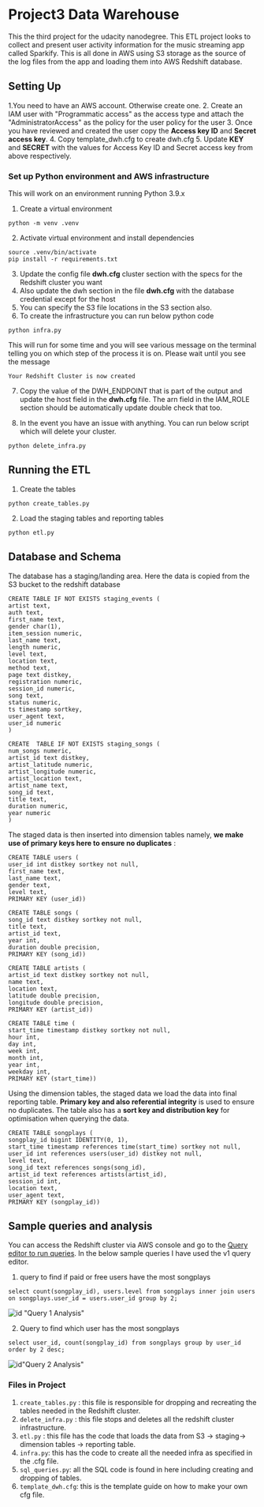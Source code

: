 # Project3 Data Warehouse
This the third project for the udacity nanodegree. This ETL project looks to collect and present user activity information for
the music streaming app called Sparkify. This is all done in AWS using S3 storage as the source of the log files from the app and loading them into 
AWS Redshift database.


## Setting Up

1.You need to have an AWS account. Otherwise create one.
2. Create an IAM user with "Programmatic
access" as the access type and attach the "AdministratorAccess" as the policy for the user
policy for the user
3. Once you have reviewed and created the user copy the **Access key ID** and **Secret access key**.
4. Copy template_dwh.cfg to create dwh.cfg
5. Update **KEY** and **SECRET** with the values for Access Key ID and Secret access key from above respectively.

### Set up Python environment and AWS infrastructure
This will work on an environment running Python 3.9.x

1. Create a virtual environment
```
python -m venv .venv
```
2. Activate virtual environment and install dependencies
```
source .venv/bin/activate
pip install -r requirements.txt
```
3. Update the config file **dwh.cfg** cluster section with the specs for the Redshift cluster you want
4. Also update the dwh section in the file **dwh.cfg**  with the database credential except for the host
5. You can specify the S3 file locations in the S3 section also.
6. To create the infrastructure you can run below python code
```
python infra.py
```
This will run for some time and you will see various message on the terminal telling you
on which step of the process it is on. Please wait until you see the message
```
Your Redshift Cluster is now created
```
7. Copy the value of the DWH_ENDPOINT that is part of the output and update the host field in the **dwh.cfg** file. 
The arn field in the IAM_ROLE section should be automatically update double check that too.
   
8. In the event you have an issue with anything. You can run below script which will delete your cluster.
```
python delete_infra.py
```

## Running the ETL
1. Create the tables
```
python create_tables.py
```
2. Load the staging tables and reporting tables
```
python etl.py
```

## Database and Schema


The database has a staging/landing area. Here the data is copied from the S3 bucket to the redshift database
```
CREATE TABLE IF NOT EXISTS staging_events (
artist text,
auth text,
first_name text,
gender char(1),
item_session numeric,
last_name text,
length numeric,
level text,
location text,
method text,
page text distkey,
registration numeric,
session_id numeric,
song text,
status numeric,
ts timestamp sortkey,
user_agent text,
user_id numeric
)

CREATE  TABLE IF NOT EXISTS staging_songs (
num_songs numeric,
artist_id text distkey,
artist_latitude numeric,
artist_longitude numeric,
artist_location text,
artist_name text,
song_id text,
title text,
duration numeric,
year numeric
)
```

The staged data is then inserted into dimension tables namely, **we make use of primary keys here to ensure no duplicates** :

```
CREATE TABLE users (
user_id int distkey sortkey not null,
first_name text,
last_name text,
gender text,
level text,
PRIMARY KEY (user_id))

CREATE TABLE songs (
song_id text distkey sortkey not null,
title text,
artist_id text,
year int,
duration double precision,
PRIMARY KEY (song_id))

CREATE TABLE artists (
artist_id text distkey sortkey not null,
name text,
location text,
latitude double precision,
longitude double precision,
PRIMARY KEY (artist_id))

CREATE TABLE time (
start_time timestamp distkey sortkey not null,
hour int,
day int,
week int,
month int,
year int,
weekday int,
PRIMARY KEY (start_time))
```

Using the dimension tables, the staged data we load the data into final reporting table. **Primary key and also referential 
integrity** is used to ensure no duplicates. The table also has a **sort key and distribution key** for optimisation when 
querying the data.

```
CREATE TABLE songplays (
songplay_id bigint IDENTITY(0, 1),
start_time timestamp references time(start_time) sortkey not null,
user_id int references users(user_id) distkey not null,
level text,
song_id text references songs(song_id),
artist_id text references artists(artist_id),
session_id int,
location text,
user_agent text,
PRIMARY KEY (songplay_id))
```

## Sample queries and analysis

You can access the Redshift cluster via AWS console and go to the [Query editor to run queries](https://docs.aws.amazon.com/redshift/latest/mgmt/query-editor.html).
In the below sample queries I have used the v1 query editor.

1. query to find if paid or free users have the most songplays
```
select count(songplay_id), users.level from songplays inner join users on songplays.user_id = users.user_id group by 2;
```
![id](images/image_1.png) "Query 1 Analysis"

2. Query to find which user has the most songplays
```
select user_id, count(songplay_id) from songplays group by user_id order by 2 desc;
```
![id](images/image_2.png)"Query 2 Analysis"



### Files in Project

1. ```create_tables.py``` : this file is responsible for dropping and recreating the tables needed in the Redshift cluster.
2. ```delete_infra.py``` : this file stops and deletes all the redshift cluster infrastructure.
3. ```etl.py``` : this file has the code that loads the data from S3 -> staging-> dimension tables -> reporting table.
4. ```infra.py```: this has the code to create all the needed infra as specified in the .cfg file.
5. ```sql_queries.py```: all the SQL code is found in here including creating and dropping of tables.
6. ```template_dwh.cfg```: this is the template guide on how to make your own cfg file.
